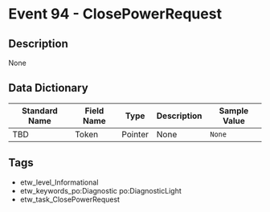 # Event 94 - ClosePowerRequest

## Description
None

## Data Dictionary
|Standard Name|Field Name|Type|Description|Sample Value|
|---|---|---|---|---|
|TBD|Token|Pointer|None|`None`|

## Tags
* etw_level_Informational
* etw_keywords_po:Diagnostic po:DiagnosticLight
* etw_task_ClosePowerRequest
